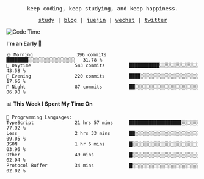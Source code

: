 <p align="center">
  <samp>
    <span>keep coding, keep studying, and keep happiness.</span>
  </samp>
</p>

<p align="center">
  <samp>
    <a href="https://github.com/ouduidui/fe-study">study</a> |
    <a href="https://deweyou.me">blog</a>  |
    <a href="https://juejin.cn/user/4309700183594366">juejin</a> |
    <a href="https://user-images.githubusercontent.com/54696834/165071004-6509e3f2-90c3-448c-9d92-3da42b0c2021.jpeg">wechat</a> |
    <a href="https://twitter.com/ouduidui">twitter</a>
  </samp>
</p>

<!--START_SECTION:waka-->
![Code Time](http://img.shields.io/badge/Code%20Time-4%2C815%20hrs%2024%20mins-blue)

**I'm an Early 🐤** 

```text
🌞 Morning                396 commits         ████████░░░░░░░░░░░░░░░░░   31.78 % 
🌆 Daytime                543 commits         ███████████░░░░░░░░░░░░░░   43.58 % 
🌃 Evening                220 commits         ████░░░░░░░░░░░░░░░░░░░░░   17.66 % 
🌙 Night                  87 commits          ██░░░░░░░░░░░░░░░░░░░░░░░   06.98 % 
```


📊 **This Week I Spent My Time On** 

```text
💬 Programming Languages: 
TypeScript               21 hrs 57 mins      ███████████████████░░░░░░   77.92 % 
Less                     2 hrs 33 mins       ██░░░░░░░░░░░░░░░░░░░░░░░   09.05 % 
JSON                     1 hr 6 mins         █░░░░░░░░░░░░░░░░░░░░░░░░   03.96 % 
Other                    49 mins             █░░░░░░░░░░░░░░░░░░░░░░░░   02.94 % 
Protocol Buffer          34 mins             █░░░░░░░░░░░░░░░░░░░░░░░░   02.02 % 
```


<!--END_SECTION:waka-->
